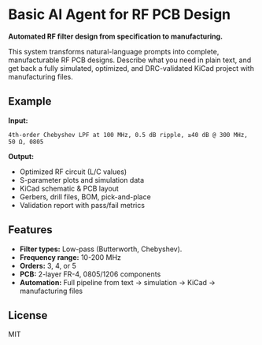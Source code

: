 # Basic AI Agent for RF PCB Design

**Automated RF filter design from specification to manufacturing.**

This system transforms natural-language prompts into complete, manufacturable RF PCB designs. Describe what you need in plain text, and get back a fully simulated, optimized, and DRC-validated KiCad project with manufacturing files.

## Example

**Input:**
```
4th-order Chebyshev LPF at 100 MHz, 0.5 dB ripple, ≥40 dB @ 300 MHz, 50 Ω, 0805
```

**Output:**
- Optimized RF circuit (L/C values)
- S-parameter plots and simulation data
- KiCad schematic & PCB layout
- Gerbers, drill files, BOM, pick-and-place
- Validation report with pass/fail metrics

## Features

- **Filter types:** Low-pass (Butterworth, Chebyshev). 
- **Frequency range:** 10-200 MHz
- **Orders:** 3, 4, or 5
- **PCB:** 2-layer FR-4, 0805/1206 components
- **Automation:** Full pipeline from text → simulation → KiCad → manufacturing files


## License
MIT